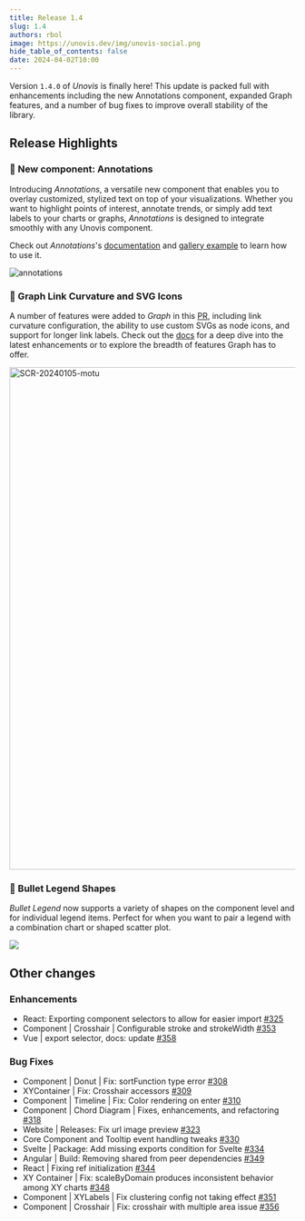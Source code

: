 ```yaml
---
title: Release 1.4
slug: 1.4
authors: rbol
image: https://unovis.dev/img/unovis-social.png
hide_table_of_contents: false
date: 2024-04-02T10:00
---
```


Version `1.4.0` of _Unovis_ is finally here! This update is packed full with enhancements including
the new Annotations component, expanded Graph features, and a number of bug fixes to improve overall
stability of the library.

## Release Highlights
### 📝 New component: Annotations
Introducing _Annotations_, a versatile new component that enables you to overlay customized, stylized text on top of your visualizations. Whether you want to highlight points of interest, annotate trends, or simply add text labels to your charts or graphs, _Annotations_ is designed to integrate smoothly with any Unovis component. 

Check out _Annotations_'s [documentation](/docs/auxiliary/Annotations) and [gallery example](/gallery/view?collection=Auxiliary%20Components&title=Chart%20Annotations) to learn how to use it.

<img alt="annotations" src="https://github.com/f5/unovis/assets/755708/e2d63880-5e65-406f-b7de-9a5f893b8608"/>

### 🔗 Graph Link Curvature and SVG Icons
A number of features were added to _Graph_ in this [PR](https://github.com/f5/unovis/pull/322), including link curvature configuration, the ability to use custom SVGs as node icons, and support for longer link labels. Check out the [docs](https://unovis.dev/docs/networks-and-flows/Graph) for a deep dive into the latest enhancements or to explore the breadth of features Graph
has to offer.

<img width="885" alt="SCR-20240105-motu" src="https://github.com/f5/unovis/assets/755708/43473502-0be0-4627-885f-c2820badfd12"/>


### 🧩 Bullet Legend Shapes
_Bullet Legend_ now supports a variety of shapes on the component level and for individual legend items.
Perfect for when you want to pair a legend with a combination chart or shaped scatter plot.

<img src="https://github.com/f5/unovis/assets/52078477/78054126-72ff-4035-97f6-5ab3af202d80"/>


## Other changes
### Enhancements
* React: Exporting component selectors to allow for easier import [#325](https://github.com/f5/unovis/pull/325)
* Component | Crosshair | Configurable stroke and strokeWidth [#353](https://github.com/f5/unovis/pull/353)
* Vue | export selector, docs: update [#358](https://github.com/f5/unovis/pull/358)

### Bug Fixes
* Component | Donut | Fix: sortFunction type error [#308](https://github.com/f5/unovis/pull/308)
* XYContainer | Fix: Crosshair accessors [#309](https://github.com/f5/unovis/pull/309)
* Component | Timeline | Fix: Color rendering on enter [#310](https://github.com/f5/unovis/pull/310)
* Component | Chord Diagram | Fixes, enhancements, and refactoring [#318](https://github.com/f5/unovis/pull/318)
* Website | Releases: Fix url image preview [#323](https://github.com/f5/unovis/pull/323)
* Core Component and Tooltip event handling tweaks [#330](https://github.com/f5/unovis/pull/330)
* Svelte | Package: Add missing exports condition for Svelte [#334](https://github.com/f5/unovis/pull/334)
* Angular | Build: Removing shared from peer dependencies [#349](https://github.com/f5/unovis/pull/349)
* React | Fixing ref initialization [#344](https://github.com/f5/unovis/pull/344)
* XY Container | Fix: scaleByDomain produces inconsistent behavior among XY charts [#348](https://github.com/f5/unovis/pull/308)
* Component | XYLabels | Fix clustering config not taking effect [#351](https://github.com/f5/unovis/pull/308)
* Component | Crosshair | Fix: crosshair with multiple area issue [#356](https://github.com/f5/unovis/pull/356)
